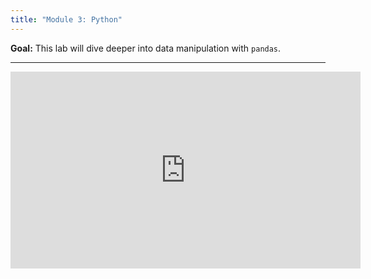 ```yaml
---
title: "Module 3: Python"
---
```


**Goal:** This lab will dive deeper into data manipulation with `pandas`.

<hr/>

<iframe width="560" height="315" src="https://www.youtube.com/embed/AD2llcgTsBE" frameborder="0" allow="accelerometer; autoplay; clipboard-write; encrypted-media; gyroscope; picture-in-picture" allowfullscreen></iframe>
